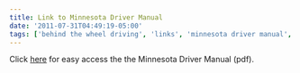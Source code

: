 ```yaml
---
title: Link to Minnesota Driver Manual
date: '2011-07-31T04:49:19-05:00'
tags: ['behind the wheel driving', 'links', 'minnesota driver manual', 'nervous adult', 'nervous adult behind the wheel training', 'safe driving', 'training']
---
```


Click <a href="https://dps.mn.gov/divisions/dvs/forms-documents/Documents/Minnesota_Drivers_Manual.pdf" target="_blank">here</a> for easy access the the Minnesota Driver Manual (pdf).